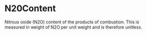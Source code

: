 N20Content
==========

Nitrous oxide (N2O) content of the products of combustion. This is measured in weight of N2O per unit weight and is therefore unitless.
